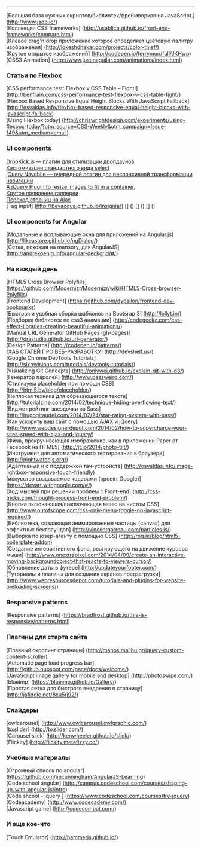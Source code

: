 -------------------------------------------------------------------------

[Большая база нужных скриптов/библиотек/фреймворков на JavaScript.] (http://www.jsdb.io/) <br>
[Коллекция CSS frameworks] (http://usablica.github.io/front-end-frameworks/compare.html) <br>
[Клевое drag'n'drop приложение которое определяет цветовую палитру изображения] (http://lokeshdhakar.com/projects/color-thief/) <br>
[Крутое открытое изображений] (http://codepen.io/terrymun/full/JKHwp) <br>
[CSS3 Animation] (http://www.justinaguilar.com/animations/index.html) <br>



### Статьи по Flexbox

[CSS performance test: Flexbox v CSS Table – Fight!] (http://benfrain.com/css-performance-test-flexbox-v-css-table-fight/) <br>
[Flexbox Based Responsive Equal Height Blocks With JavaScript Fallback] (http://osvaldas.info/flexbox-based-responsive-equal-height-blocks-with-javascript-fallback) <br>
[Using Flexbox today] (http://chriswrightdesign.com/experiments/using-flexbox-today/?utm_source=CSS-Weekly&utm_campaign=Issue-149&utm_medium=email) <br>


### UI components
<a href="http://robdel12.github.io/DropKick/">DropKick.js — плагин для стилизации дропдаунов</a><br>
<a href="http://vst.mn/selectordie/">Кастомизации стандартного вида select</a><br>
<a href="http://madebymade.github.io/jquery-navobile/">jQuery Navobile — очередной плагин для респонсивной трансформации навигации</a><br>
<a href="https://dl.dropboxusercontent.com/u/6983010/wserv/imgLiquid/examples/imgLiquid.html">
  A jQuery Plugin to resize images to fit in a container.
</a><br>
<a href="http://ademilter.com/lab/liffect/">
 Крутое появление галлереи
</a><br>
<a href="https://github.com/defunkt/jquery-pjax">
 Переход страниц на Ajax
</a><br>
[Tag input] (http://bevacqua.github.io/insignia/)
[] ()
[] ()
[] ()

### UI components for Angular

[Модальные и всплывающие окна для приложений на Angular.js] (http://likeastore.github.io/ngDialog/) <br>
[Cетка, похожая на mansory, для AngularJS] (http://andrekoenig.info/angular-deckgrid/#/) <br>

### На каждый день
[HTML5 Cross Browser Polyfills] (https://github.com/Modernizr/Modernizr/wiki/HTML5-Cross-browser-Polyfills) <br>
[Frontend Development] (https://github.com/dypsilon/frontend-dev-bookmarks) <br>
[Быстрая и удобная сборка шаблонов на Bootsrap 3] (http://lollyt.in/) <br>
[Подборка библиотек по css3 анамации] (http://codegeekz.com/css-effect-libraries-creating-beautiful-animations/) <br>
[Manual URL Generator GitHub Pages (gh-pages)] (http://drastudio.github.io/url-generator/) <br>
[Design Patterns] (http://codepen.io/patterns/) <br>
[ХАБ СТАТЕЙ ПРО ВЕБ-РАЗРАБОТКУ] (http://devshelf.us/) <br>
[Google Chrome DevTools Tutorials] (http://sixrevisions.com/tutorials/devtools-tutorials/) <br>
[Visualizing Git Concepts] (http://onlywei.github.io/explain-git-with-d3/) <br>
[Генератор паролей] (http://www.passweird.com/) <br>
[Стилизуем placeholder при помощи CSS] (http://html5.by/blog/placeholder/) <br>
[Неплохая техника для обрезающегося текста] (http://tutorialzine.com/2014/02/technique-hiding-overflowing-text/) <br>
[Виджет рейтинг-звездочки на Sass] (http://hugogiraudel.com/2014/02/24/star-rating-system-with-sass/) <br>
[Как ускорить ваш сайт с помощью AJAX и jQuery] (http://www.webdesignerdepot.com/2014/02/how-to-supercharge-your-sites-speed-with-ajax-and-jquery/) <br>
[Фича, прокручивающая изображение, как в приложении Paper от Facebook на HTML5] (http://jt.io/2014/photo-tilt/) <br>
[Инструмент для автоматического тестирования в браузере] (http://nightwatchjs.org/) <br>
[Адаптивный и с поддержкой тач-устройств] (http://osvaldas.info/image-lightbox-responsive-touch-friendly) <br>
[искусство создаваемое кодерами (проект Google)] (https://devart.withgoogle.com/#/) <br>
[Ход мыслей при решении проблем с Front-end] (http://css-tricks.com/thought-process-front-end-problem/) <br>
[Кнопка включающая/выключающая меню на чистом CSS] (http://www.outofscope.com/css-only-menu-toggle-no-javascript-required/)
<br>
[Библиотека, создающая анимированные частицы (canvas) для эффектных бекграундов] (http://vincentgarreau.com/particles.js/) <br>
[Выборка по юзер-агенту с помощью CSS] (http://rog.ie/blog/html5-boilerplate-addon) <br>
[Создание интерактивного фона, реагирующего на движение курсора мыши] (http://www.onextrapixel.com/2014/04/09/create-an-interactive-moving-backgroundobject-that-reacts-to-viewers-cursor/) <br>
[Обновление даты в футере] (http://updateyourfooter.com/) <br>
[Туториалы и плагины для создания экранов предзагрузки] (http://www.webresourcesdepot.com/tutorials-and-plugins-for-website-preloading-screens/) <br>

### Responsive patterns
[Responsive patterns] (https://bradfrost.github.io/this-is-responsive/patterns.html) <br>


### Плагины для старта сайта
 
[Плавный скролинг страницы] (http://manos.malihu.gr/jquery-custom-content-scroller) <br>
[Automatic page load progress bar] (http://github.hubspot.com/pace/docs/welcome/) <br>
[JavaScript image gallery for mobile and desktop] (http://photoswipe.com/) <br>
[blueimp] (https://blueimp.github.io/Gallery/) <br>
[Простая сетка для быстрого внедрения в страницу] (http://jsfiddle.net/8xu5rj92/) <br>

### Слайдеры

[owlcarousel] (http://www.owlcarousel.owlgraphic.com/) <br>
[bxslider] (http://bxslider.com/) <br>
[Carousel slick] (http://kenwheeler.github.io/slick/) <br>
[Flickity] (http://flickity.metafizzy.co/) <br>


### Учебные материалы

[Огромный список по angular] (https://github.com/jmcunningham/AngularJS-Learning) <br>
[Code school angular] (http://campus.codeschool.com/courses/shaping-up-with-angular-js/intro) <br>
[Code shcool - jquery ] (https://www.codeschool.com/courses/try-jquery) <br>
[Codeacademy] (http://www.codecademy.com/) <br>
[Javascript game] (http://codecombat.com/) <br>


### И еще кое-что

[Touch Emulator] (http://hammerjs.github.io/)



 
 
 
 
 

